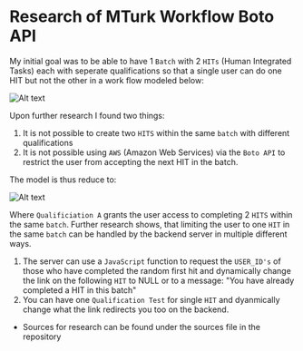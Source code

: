# Research of MTurk Workflow Boto API

My initial goal was to be able to have 1 ```Batch``` with 2 ```HITs``` (Human Integrated Tasks) each with seperate qualifications so that a single user can do one HIT but not the other in a work flow modeled below:

![Alt text](https://user-images.githubusercontent.com/25187819/28838989-27ab04d6-76c0-11e7-8961-66174a143e54.png "WorkFlow")

 Upon further research I found two things:
 1. It is not possible to create two ```HITS``` within the same ```batch``` with different qualifications
 2. It is not possible using ```AWS``` (Amazon Web Services) via the ```Boto API``` to restrict the user from accepting the next HIT in
    the batch.

The model is thus reduce to:

![Alt text](https://user-images.githubusercontent.com/25187819/28838988-27a86398-76c0-11e7-96d5-dbcccb523639.png "WorkFlow")

Where ```Qualificiation A``` grants the user access to completing 2 ```HITS``` within the same ```batch```. Further research shows, that limiting the user to one ```HIT``` in the same ```batch``` can be handled by the backend server in multiple different ways.
  1. The server can use a ```JavaScript``` function to request the ```USER_ID's``` of those who have completed the random first hit and
      dynamically change the link on the following ```HIT``` to NULL or to a message: "You have already completed a HIT in this batch"
  2. You can have one ```Qualification Test``` for single ```HIT``` and dyanmically change what the link redirects you too on the backend.
  
 
 
 
 
 * Sources for research can be found under the sources file in the repository
